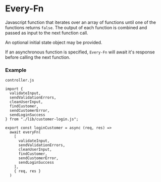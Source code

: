 Every-Fn
========

Javascript function that iterates over an array of functions until one of the functions returns `false`. The output of each function is combined and passed as input to the next function call.

An optional initial state object may be provided.

If an asynchronous function is specified, `Every-Fn` will await it's response before calling the next function.

### Example
`controller.js`
```
import {
  validateInput,
  sendValidationErrors,
  cleanUserInput,
  findCustomer,
  sendCustomerError,
  sendLoginSuccess
} from "./lib/customer-login.js";

export const loginCustomer = async (req, res) =>
  await everyFn(
    [
      validateInput,
      sendValidationErrors,
      cleanUserInput,
      findCustomer,
      sendCustomerError,
      sendLoginSuccess
    ],
    { req, res }
  )
```
